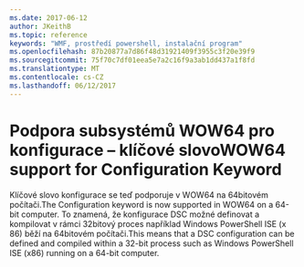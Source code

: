 ```yaml
---
ms.date: 2017-06-12
author: JKeithB
ms.topic: reference
keywords: "WMF, prostředí powershell, instalační program"
ms.openlocfilehash: 87b20877a7d86f48d31921409f3955c3f20e39f9
ms.sourcegitcommit: 75f70c7df01eea5e7a2c16f9a3ab1dd437a1f8fd
ms.translationtype: MT
ms.contentlocale: cs-CZ
ms.lasthandoff: 06/12/2017
---
```

# <a name="wow64-support-for-configuration-keyword"></a><span data-ttu-id="36f3c-102">Podpora subsystémů WOW64 pro konfigurace – klíčové slovo</span><span class="sxs-lookup"><span data-stu-id="36f3c-102">WOW64 support for Configuration Keyword</span></span>

<span data-ttu-id="36f3c-103">Klíčové slovo konfigurace se teď podporuje v WOW64 na 64bitovém počítači.</span><span class="sxs-lookup"><span data-stu-id="36f3c-103">The Configuration keyword is now supported in WOW64 on a 64-bit computer.</span></span> <span data-ttu-id="36f3c-104">To znamená, že konfigurace DSC možné definovat a kompilovat v rámci 32bitový proces například Windows PowerShell ISE (x 86) běží na 64bitovém počítači.</span><span class="sxs-lookup"><span data-stu-id="36f3c-104">This means that a DSC configuration can be defined and compiled within a 32-bit process such as Windows PowerShell ISE (x86) running on a 64-bit computer.</span></span>

